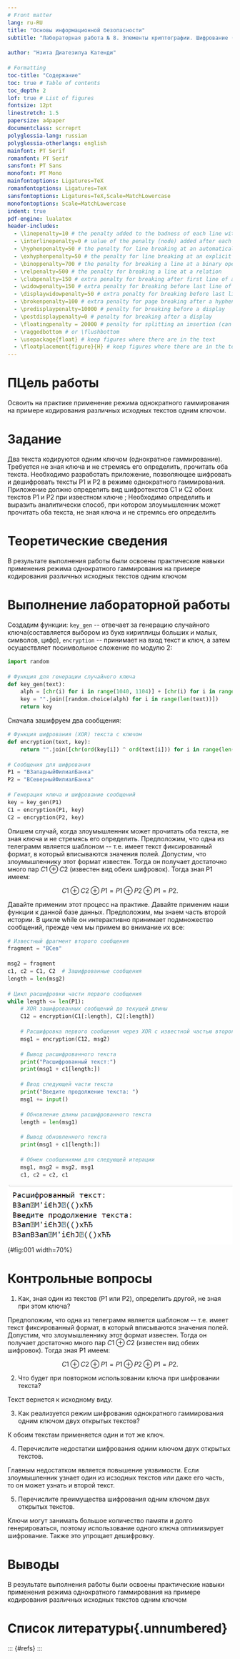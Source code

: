 ```yaml
---
# Front matter
lang: ru-RU
title: "Основы информационной безопасности"
subtitle: "Лабораторная работа № 8. Элементы криптографии. Шифрование (кодирование) различных исходных текстов одним ключом"

author: "Нзита Диатезилуа Катенди"

# Formatting
toc-title: "Содержание"
toc: true # Table of contents
toc_depth: 2
lof: true # List of figures
fontsize: 12pt
linestretch: 1.5
papersize: a4paper
documentclass: scrreprt
polyglossia-lang: russian
polyglossia-otherlangs: english
mainfont: PT Serif
romanfont: PT Serif
sansfont: PT Sans
monofont: PT Mono
mainfontoptions: Ligatures=TeX
romanfontoptions: Ligatures=TeX
sansfontoptions: Ligatures=TeX,Scale=MatchLowercase
monofontoptions: Scale=MatchLowercase
indent: true
pdf-engine: lualatex
header-includes:
  - \linepenalty=10 # the penalty added to the badness of each line within a paragraph (no associated penalty node) Increasing the υalue makes tex try to haυe fewer lines in the paragraph.
  - \interlinepenalty=0 # υalue of the penalty (node) added after each line of a paragraph.
  - \hyphenpenalty=50 # the penalty for line breaking at an automatically inserted hyphen
  - \exhyphenpenalty=50 # the penalty for line breaking at an explicit hyphen
  - \binoppenalty=700 # the penalty for breaking a line at a binary operator
  - \relpenalty=500 # the penalty for breaking a line at a relation
  - \clubpenalty=150 # extra penalty for breaking after first line of a paragraph
  - \widowpenalty=150 # extra penalty for breaking before last line of a paragraph
  - \displaywidowpenalty=50 # extra penalty for breaking before last line before a display math
  - \brokenpenalty=100 # extra penalty for page breaking after a hyphenated line
  - \predisplaypenalty=10000 # penalty for breaking before a display
  - \postdisplaypenalty=0 # penalty for breaking after a display
  - \floatingpenalty = 20000 # penalty for splitting an insertion (can only be split footnote in standard LaTeX)
  - \raggedbottom # or \flushbottom
  - \usepackage{float} # keep figures where there are in the text
  - \floatplacement{figure}{H} # keep figures where there are in the text
---
```


# ПЦель работы

Освоить на практике применение режима однократного гаммирования на примере кодирования различных исходных текстов одним ключом.

# Задание 

Два текста кодируются одним ключом (однократное гаммирование). Требуется не зная ключа и не стремясь его определить, прочитать оба текста. Необходимо разработать приложение, позволяющее шифровать и дешифровать тексты P1 и P2 в режиме однократного гаммирования. Приложение должно определить вид шифротекстов C1 и C2 обоих текстов P1 и P2 при известном ключе ; Необходимо определить и выразить аналитически способ, при котором злоумышленник может прочитать оба текста, не зная ключа и не стремясь его определить

# Теоретические сведения

В результате выполнения работы были освоены практические навыки применения режима однократного гаммирования на примере кодирования различных исходных текстов одним ключом

# Выполнение лабораторной работы

Создадим функции: `key_gen` -- отвечает за генерацию случайного ключа(составляется выбором из букв кириллицы больших и малых, символов, цифр), `encryption` -- принимает на вход текст и ключ, а затем осуществляет посимвольное сложение по модулю 2:

```py
import random

# Функция для генерации случайного ключа
def key_gen(text):
    alph = [chr(i) for i in range(1040, 1104)] + [chr(i) for i in range(33, 64)]  # Кириллица и символы
    key = "".join([random.choice(alph) for i in range(len(text))])
    return key
```
Сначала зашифруем два сообщения:

```py
# Функция шифрования (XOR) текста с ключом
def encryption(text, key):
    return "".join([chr(ord(key[i]) ^ ord(text[i])) for i in range(len(key))])

# Сообщения для шифрования
P1 = "ВЗападныйФилиалБанка"
P2 = "ВСеверныйФилиалБанка"

# Генерация ключа и шифрование сообщений
key = key_gen(P1)
C1 = encryption(P1, key)
C2 = encryption(P2, key)
```

Опишем случай, когда злоумышленник может прочитать оба текста, не зная ключа и не стремясь его определить. Предположим, что одна из телеграмм является шаблоном -- т.е. имеет текст фиксированный формат, в который вписываются значения полей. Допустим, что злоумышленнику этот формат известен. Тогда он получает достаточно много пар $C1 \oplus C2$ (известен вид обеих шифровок). Тогда зная P1 имеем:

$$
C1 \oplus C2 \oplus P1 = P1 \oplus P2 \oplus P1 = P2. 
$$

Давайте применим этот процесс на практике.
Давайте применим наши функции к данной базе данных. Предположим, мы знаем часть второй истории. В цикле while он интерактивно принимает подмножество сообщений, прежде чем мы примем во внимание их все:

```py
# Известный фрагмент второго сообщения
fragment = "ВСев"

msg2 = fragment
c1, c2 = C1, C2  # Зашифрованные сообщения
length = len(msg2)

# Цикл расшифровки части первого сообщения
while length <= len(P1):
    # XOR зашифрованных сообщений до текущей длины
    C12 = encryption(C1[:length], C2[:length])
    
    # Расшифровка первого сообщения через XOR с известной частью второго сообщения
    msg1 = encryption(C12, msg2)
    
    # Вывод расшифрованного текста
    print("Расшифрованный текст:")
    print(msg1 + c1[length:])
    
    # Ввод следующей части текста
    print("Введите продолжение текста: ")
    msg1 += input()
    
    # Обновление длины расшифрованного текста
    length = len(msg1)
    
    # Вывод обновленного текста
    print(msg1 + c1[length:])
    
    # Обмен сообщениями для следующей итерации
    msg1, msg2 = msg2, msg1
    c1, c2 = c2, c1

```
![ Результаты работы программы](image/1.png){#fig:001 width=70%}

# Контрольные вопросы

1. Как, зная один из текстов (P1 или P2), определить другой, не зная при этом ключа?

Предположим, что одна из телеграмм является шаблоном -- т.е. имеет текст фиксированный формат, в который вписываются значения полей. Допустим, что злоумышленнику этот формат известен. Тогда он получает достаточно много пар $C1 \oplus C2$ (известен вид обеих шифровок). Тогда зная P1 имеем:

$$
C1 \oplus C2 \oplus P1 = P1 \oplus P2 \oplus P1 = P2. 
$$

2. Что будет при повторном использовании ключа при шифровании текста?

Текст вернется к исходному виду.

3. Как реализуется режим шифрования однократного гаммирования одним ключом двух открытых текстов?

К обоим текстам применяется один и тот же ключ.

4. Перечислите недостатки шифрования одним ключом двух открытых
текстов.

Главным недостатком является повышение уязвимости. Если злоумышленник узнает один из исзодных текстов или даже его часть, то он может узнать и второй текст.

5. Перечислите преимущества шифрования одним ключом двух открытых
текстов.

Ключи могут занимать большое количество памяти и долго генерироваться, поэтому использование одного ключа оптимизирует шифрование. Также это упрощает дешифровку.

# Выводы

В результате выполнения работы были освоены практические навыки применения режима однократного гаммирования на примере кодирования различных исходных текстов одним ключом

# Список литературы{.unnumbered}

::: {#refs}
:::


